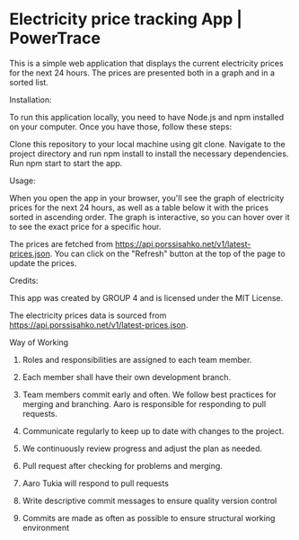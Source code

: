 # Electricity price tracking App | PowerTrace

This is a simple web application that displays the current electricity prices for the next 24 hours. The prices are presented both in a graph and in a sorted list.

Installation: 

To run this application locally, you need to have Node.js and npm installed on your computer. Once you have those, follow these steps:

Clone this repository to your local machine using git clone.
Navigate to the project directory and run npm install to install the necessary dependencies.
Run npm start to start the app.

Usage:

When you open the app in your browser, you'll see the graph of electricity prices for the next 24 hours, as well as a table below it with the prices sorted in ascending order. The graph is interactive, so you can hover over it to see the exact price for a specific hour.

The prices are fetched from https://api.porssisahko.net/v1/latest-prices.json. You can click on the "Refresh" button at the top of the page to update the prices.

Credits:

This app was created by GROUP 4 and is licensed under the MIT License.

The electricity prices data is sourced from https://api.porssisahko.net/v1/latest-prices.json.


Way of Working 
 
1. Roles and responsibilities are assigned to each team member.

2. Each member shall have their own development branch. 

3. Team members commit early and often. We follow best practices for merging and branching. Aaro is responsible for responding to pull requests. 

4. Communicate regularly to keep up to date with changes to the project. 

5. We continuously review progress and adjust the plan as needed. 

6. Pull request after checking for problems and merging. 

7. Aaro Tukia will respond to pull requests 

8. Write descriptive commit messages to ensure quality version control  

9. Commits are made as often as possible to ensure structural working environment 
